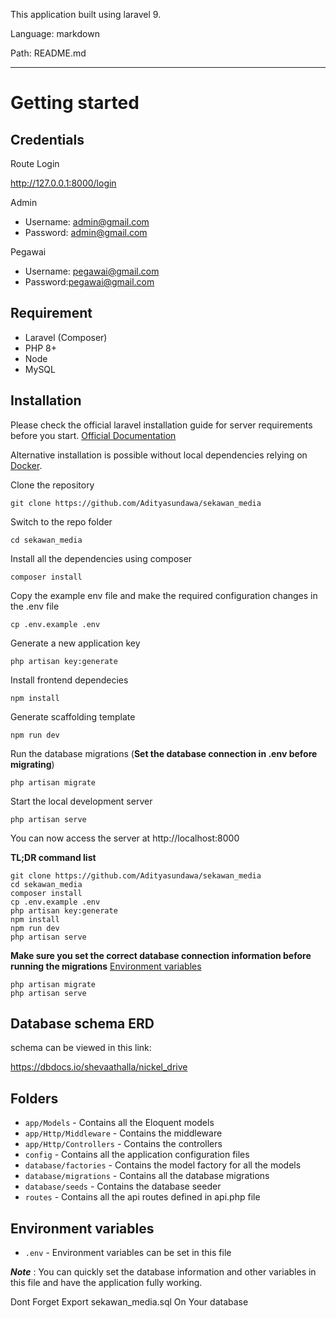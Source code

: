 
This application built using laravel 9.

Language: markdown

Path: README.md

---

# Getting started

## Credentials

Route Login

http://127.0.0.1:8000/login

Admin

- Username: admin@gmail.com
- Password: admin@gmail.com

Pegawai

- Username: pegawai@gmail.com
- Password:pegawai@gmail.com


## Requirement

-   Laravel (Composer)
-   PHP 8+
-   Node
-   MySQL

## Installation

Please check the official laravel installation guide for server requirements before you start. [Official Documentation](https://laravel.com/docs/5.4/installation#installation)

Alternative installation is possible without local dependencies relying on [Docker](#docker).

Clone the repository

    git clone https://github.com/Adityasundawa/sekawan_media

Switch to the repo folder

    cd sekawan_media

Install all the dependencies using composer

    composer install

Copy the example env file and make the required configuration changes in the .env file

    cp .env.example .env

Generate a new application key

    php artisan key:generate

Install frontend dependecies

    npm install

Generate scaffolding template

    npm run dev

Run the database migrations (**Set the database connection in .env before migrating**)

    php artisan migrate

Start the local development server

    php artisan serve

You can now access the server at http://localhost:8000

**TL;DR command list**

    git clone https://github.com/Adityasundawa/sekawan_media
    cd sekawan_media
    composer install
    cp .env.example .env
    php artisan key:generate
    npm install
    npm run dev
    php artisan serve

**Make sure you set the correct database connection information before running the migrations** [Environment variables](#environment-variables)

    php artisan migrate
    php artisan serve

## Database schema ERD

schema can be viewed in this link:

https://dbdocs.io/shevaathalla/nickel_drive

## Folders

-   `app/Models` - Contains all the Eloquent models
-   `app/Http/Middleware` - Contains the middleware
-   `app/Http/Controllers` - Contains the controllers
-   `config` - Contains all the application configuration files
-   `database/factories` - Contains the model factory for all the models
-   `database/migrations` - Contains all the database migrations
-   `database/seeds` - Contains the database seeder
-   `routes` - Contains all the api routes defined in api.php file

## Environment variables

-   `.env` - Environment variables can be set in this file

**_Note_** : You can quickly set the database information and other variables in this file and have the application fully working.


Dont Forget Export sekawan_media.sql On Your database
